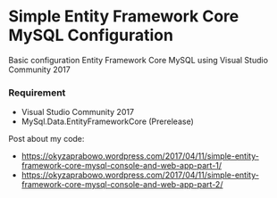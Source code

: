 # Simple Entity Framework Core MySQL Configuration

Basic configuration Entity Framework Core MySQL using Visual Studio Community 2017

### Requirement
* Visual Studio Community 2017
* MySql.Data.EntityFrameworkCore (Prerelease)

Post about my code:
* https://okyzaprabowo.wordpress.com/2017/04/11/simple-entity-framework-core-mysql-console-and-web-app-part-1/
* https://okyzaprabowo.wordpress.com/2017/04/11/simple-entity-framework-core-mysql-console-and-web-app-part-2/
